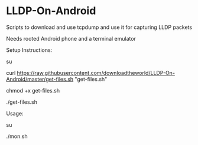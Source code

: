 # LLDP-On-Android
Scripts to download and use tcpdump and use it for capturing LLDP packets

Needs rooted Android phone and a terminal emulator

Setup Instructions:

su

curl https://raw.githubusercontent.com/downloadtheworld/LLDP-On-Android/master/get-files.sh "get-files.sh"

chmod +x get-files.sh

./get-files.sh

Usage:

su

./mon.sh
